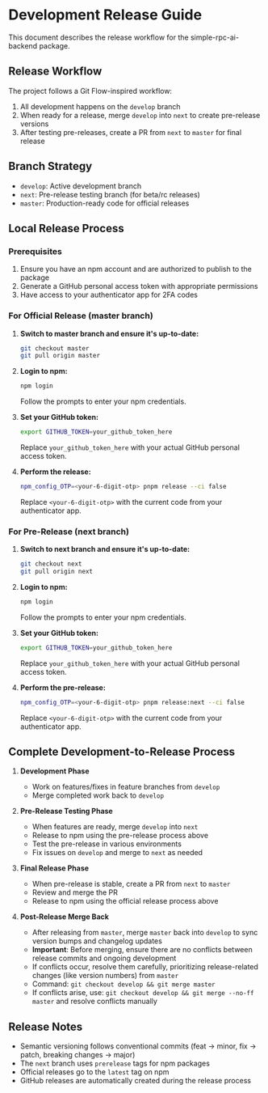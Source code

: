 # Development Release Guide

This document describes the release workflow for the simple-rpc-ai-backend package.

## Release Workflow

The project follows a Git Flow-inspired workflow:

1. All development happens on the `develop` branch
2. When ready for a release, merge `develop` into `next` to create pre-release versions
3. After testing pre-releases, create a PR from `next` to `master` for final release

## Branch Strategy

- `develop`: Active development branch
- `next`: Pre-release testing branch (for beta/rc releases)
- `master`: Production-ready code for official releases

## Local Release Process

### Prerequisites

1. Ensure you have an npm account and are authorized to publish to the package
2. Generate a GitHub personal access token with appropriate permissions
3. Have access to your authenticator app for 2FA codes

### For Official Release (master branch)

1. **Switch to master branch and ensure it's up-to-date:**
   ```bash
   git checkout master
   git pull origin master
   ```

2. **Login to npm:**
   ```bash
   npm login
   ```
   Follow the prompts to enter your npm credentials.

3. **Set your GitHub token:**
   ```bash
   export GITHUB_TOKEN=your_github_token_here
   ```
   Replace `your_github_token_here` with your actual GitHub personal access token.

4. **Perform the release:**
   ```bash
   npm_config_OTP=<your-6-digit-otp> pnpm release --ci false
   ```
   Replace `<your-6-digit-otp>` with the current code from your authenticator app.

### For Pre-Release (next branch)

1. **Switch to next branch and ensure it's up-to-date:**
   ```bash
   git checkout next
   git pull origin next
   ```

2. **Login to npm:**
   ```bash
   npm login
   ```
   Follow the prompts to enter your npm credentials.

3. **Set your GitHub token:**
   ```bash
   export GITHUB_TOKEN=your_github_token_here
   ```
   Replace `your_github_token_here` with your actual GitHub personal access token.

4. **Perform the pre-release:**
   ```bash
   npm_config_OTP=<your-6-digit-otp> pnpm release:next --ci false
   ```
   Replace `<your-6-digit-otp>` with the current code from your authenticator app.

## Complete Development-to-Release Process

1. **Development Phase**
   - Work on features/fixes in feature branches from `develop`
   - Merge completed work back to `develop`

2. **Pre-Release Testing Phase**
   - When features are ready, merge `develop` into `next`
   - Release to npm using the pre-release process above
   - Test the pre-release in various environments
   - Fix issues on `develop` and merge to `next` as needed

3. **Final Release Phase**
   - When pre-release is stable, create a PR from `next` to `master`
   - Review and merge the PR
   - Release to npm using the official release process above

4. **Post-Release Merge Back**
   - After releasing from `master`, merge `master` back into `develop` to sync version bumps and changelog updates
   - **Important**: Before merging, ensure there are no conflicts between release commits and ongoing development
   - If conflicts occur, resolve them carefully, prioritizing release-related changes (like version numbers) from `master`
   - Command: `git checkout develop && git merge master`
   - If conflicts arise, use: `git checkout develop && git merge --no-ff master` and resolve conflicts manually

## Release Notes

- Semantic versioning follows conventional commits (feat → minor, fix → patch, breaking changes → major)
- The `next` branch uses `prerelease` tags for npm packages
- Official releases go to the `latest` tag on npm
- GitHub releases are automatically created during the release process